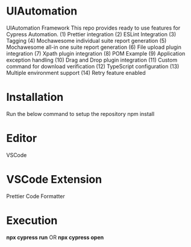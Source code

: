# UIAutomation
UIAutomation Framework
This repo provides ready to use features for Cypress Automation.
(1) Prettier integration
(2) ESLint Integration 
(3) Tagging 
(4) Mochawesome individual suite report generation
(5) Mochawesome all-in one suite report generation
(6) File upload plugin integration 
(7) Xpath plugin integration 
(8) POM Example
(9) Application exception handling 
(10) Drag and Drop plugin integration 
(11) Custom command for download verification 
(12) TypeScript configuration
(13) Multiple environment support 
(14) Retry feature enabled

# Installation
Run the below command to setup the repository 
npm install

# Editor
VSCode

# VSCode Extension 
Prettier Code Formatter

# Execution 
**npx cypress run**
        OR
**npx cypress open**
